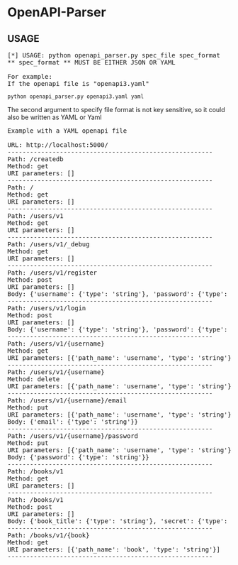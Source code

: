 # OpenAPI-Parser

## USAGE
<pre>
[*] USAGE: python openapi_parser.py spec_file spec_format
** spec_format ** MUST BE EITHER JSON OR YAML

For example:
If the openapi file is "openapi3.yaml"
</pre>
```
python openapi_parser.py openapi3.yaml yaml
```
The second argument to specify file format is not key sensitive, so it could also be written as YAML or Yaml
<pre>
Example with a YAML openapi file

URL: http://localhost:5000/
-------------------------------------------------------
Path: /createdb
Method: get
URI parameters: []
-------------------------------------------------------
Path: /
Method: get
URI parameters: []
-------------------------------------------------------
Path: /users/v1
Method: get
URI parameters: []
-------------------------------------------------------
Path: /users/v1/_debug
Method: get
URI parameters: []
-------------------------------------------------------
Path: /users/v1/register
Method: post
URI parameters: []
Body: {'username': {'type': 'string'}, 'password': {'type': 'string'}, 'email': {'type': 'string'}}
-------------------------------------------------------
Path: /users/v1/login
Method: post
URI parameters: []
Body: {'username': {'type': 'string'}, 'password': {'type': 'string'}}
-------------------------------------------------------
Path: /users/v1/{username}
Method: get
URI parameters: [{'path_name': 'username', 'type': 'string'}]
-------------------------------------------------------
Path: /users/v1/{username}
Method: delete
URI parameters: [{'path_name': 'username', 'type': 'string'}]
-------------------------------------------------------
Path: /users/v1/{username}/email
Method: put
URI parameters: [{'path_name': 'username', 'type': 'string'}]
Body: {'email': {'type': 'string'}}
-------------------------------------------------------
Path: /users/v1/{username}/password
Method: put
URI parameters: [{'path_name': 'username', 'type': 'string'}]
Body: {'password': {'type': 'string'}}
-------------------------------------------------------
Path: /books/v1
Method: get
URI parameters: []
-------------------------------------------------------
Path: /books/v1
Method: post
URI parameters: []
Body: {'book_title': {'type': 'string'}, 'secret': {'type': 'string'}}
-------------------------------------------------------
Path: /books/v1/{book}
Method: get
URI parameters: [{'path_name': 'book', 'type': 'string'}]
-------------------------------------------------------
</pre>

